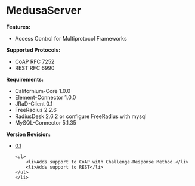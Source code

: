 # <strong>MedusaServer</strong>

<p><strong>Features:</strong></p>

<ul>
	<li>Access Control for Multiprotocol Frameworks</li>
</ul>

<p><strong>Supported Protocols:</strong></p>

<ul>
	<li>CoAP RFC 7252</li>
	<li>REST RFC 6990</li>
</ul>

<p><strong>Requirements:</strong></p>

<ul>
	<li>Californium-Core&nbsp;1.0.0</li>
	<li>Element-Connector&nbsp;1.0.0</li>
	<li>JRaD-Client&nbsp;0.1</li>
	<li>FreeRadius 2.2.6</li>
	<li>RadiusDesk 2.6.2 or configure FreeRadius with mysql</li>
	<li>MySQL-Connector&nbsp;5.1.35</li>
</ul>

<p><strong>Version Revision:</strong></p>

<ul>
	<li><u>0.1</u>

	<ul>
		<li>Adds support to CoAP with Challenge-Response Method.</li>
		<li>Adds support to REST</li>
	</ul>
	</li>
</ul>
